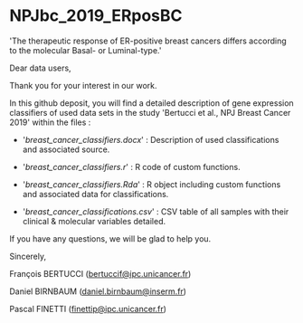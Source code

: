 # NPJbc_2019_ERposBC

'The therapeutic response of ER-positive breast cancers differs according to the molecular Basal- or Luminal-type.'

Dear data users,

Thank you for your interest in our work.

In this github deposit, you will find a detailed description of gene expression classifiers of used data sets in the study 'Bertucci et al., NPJ Breast Cancer 2019' within the files :

- '*breast_cancer_classifiers.docx*' : Description of used classifications and associated source.

- '*breast_cancer_classifiers.r*' : R code of custom functions.

- '*breast_cancer_classifiers.Rda*' : R object including custom functions and associated data for classifications.

- '*breast_cancer_classifications.csv*' : CSV table of all samples with their clinical & molecular variables detailed.

If you have any questions, we will be glad to help you.

Sincerely,

François BERTUCCI (<bertuccif@ipc.unicancer.fr>)

Daniel BIRNBAUM (<daniel.birnbaum@inserm.fr>)

Pascal FINETTI	(<finettip@ipc.unicancer.fr>)
